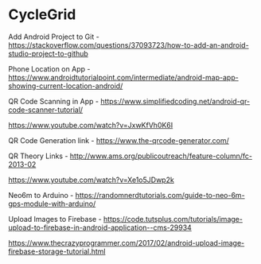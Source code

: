 # CycleGrid

Add Android Project to Git - https://stackoverflow.com/questions/37093723/how-to-add-an-android-studio-project-to-github

Phone Location on App - https://www.androidtutorialpoint.com/intermediate/android-map-app-showing-current-location-android/

QR Code Scanning in App - https://www.simplifiedcoding.net/android-qr-code-scanner-tutorial/

https://www.youtube.com/watch?v=JxwKfVh0K6I

QR Code Generation link - https://www.the-qrcode-generator.com/

QR Theory Links - http://www.ams.org/publicoutreach/feature-column/fc-2013-02	

https://www.youtube.com/watch?v=Xe1o5JDwp2k		

Neo6m to Arduino - https://randomnerdtutorials.com/guide-to-neo-6m-gps-module-with-arduino/

Upload Images to Firebase - https://code.tutsplus.com/tutorials/image-upload-to-firebase-in-android-application--cms-29934

https://www.thecrazyprogrammer.com/2017/02/android-upload-image-firebase-storage-tutorial.html
